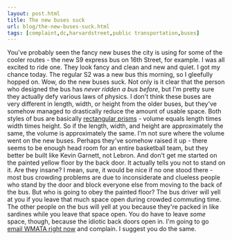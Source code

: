 ```yaml
---
layout: post.html
title: The new buses suck
url: blog/the-new-buses-suck.html
tags: [complaint,dc,harvardstreet,public transportation,buses]
---
```

You've probably seen the fancy new buses the city is using for some of the cooler routes - the new S9 express bus on 16th Street, for example. I was all excited to ride one. They look fancy and clean and new and quiet. I got my chance today. The regular S2 was a new bus this morning, so I gleefully hopped on. Wow, do the new buses suck. Not only is it clear that the person who designed the bus has _never ridden a bus before_, but I'm pretty sure they actually defy various laws of physics. I don't think these buses are very different in length, width, or height from the older buses, but they've somehow managed to drastically reduce the amount of usable space. Both styles of bus are basically [rectangular prisms](http://en.wikipedia.org/wiki/Volume) - volume equals length times width times height. So if the length, width, and height are approximately the same, the volume is approximately the same. I'm not sure where the volume went on the new buses. Perhaps they've somehow raised it up - there seems to be enough head room for an entire basketball team, but they better be built like Kevin Garnett, not Lebron. And don't get me started on the painted yellow floor by the back door. It actually tells you not to stand on it. Are they insane? I mean, sure, it would be nice if no one stood there - most bus crowding problems are due to inconsiderate and clueless people who stand by the door and block everyone else from moving to the back of the bus. But who is going to obey the painted floor? The bus driver will yell at you if you leave that much space open during crowded commuting time. The other people on the bus will yell at you because they're packed in like sardines while you leave that space open. You do have to leave _some_ space, though, because the idiotic back doors open in. I'm going to go [email WMATA right now](http://wmata.com/about_metro/contact_us/ridercomment.cfm) and complain. I suggest you do the same.
